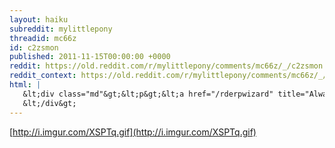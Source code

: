```yaml
---
layout: haiku
subreddit: mylittlepony
threadid: mc66z
id: c2zsmon
published: 2011-11-15T00:00:00 +0000
reddit: https://old.reddit.com/r/mylittlepony/comments/mc66z/_/c2zsmon
reddit_context: https://old.reddit.com/r/mylittlepony/comments/mc66z/_/c2zsmon?context=3
html: |
   &lt;div class="md"&gt;&lt;p&gt;&lt;a href="/rderpwizard" title="Always Relevant / Probably Not True Story / Paper Bag Princess"&gt;&lt;/a&gt; &lt;a href="http://i.imgur.com/XSPTq.gif"&gt;http://i.imgur.com/XSPTq.gif&lt;/a&gt;&lt;/p&gt;
   &lt;/div&gt;
---
```


[](/rderpwizard "Always Relevant / Probably Not True Story / Paper Bag Princess") [http://i.imgur.com/XSPTq.gif](http://i.imgur.com/XSPTq.gif)